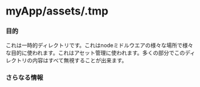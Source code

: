# myApp/assets/.tmp
### 目的

これは一時的ディレクトリです。これはnodeミドルウエアの様々な場所で様々な目的に使われます。これはアセット管理に使われます。多くの部分でこのディレクトリの内容はすべて無視することが出来ます。

### さらなる情報

<docmeta name="uniqueID" value="tmp37382">
<docmeta name="displayName" value="tmp">

